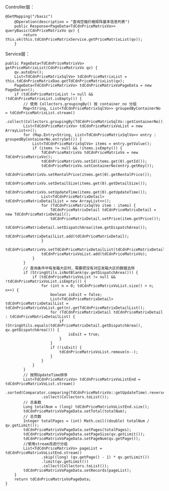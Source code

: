 
Controller层：

    @GetMapping("/basic")
        @Operation(description = "查询空箱价格矩阵基本信息列表")
        public Response<PageData<TdCdnPriceMatrixVo>> queryBasic(CdnPriceMatrixVo qv) {
            return this.ok(this.tdCdnPriceMatrixService.getPriceMatrixList(qv));
        }


Service层：

    public PageData<TdCdnPriceMatrixVo> getPriceMatrixList(CdnPriceMatrixVo qv) {
        qv.autoEnv();
        List<TdCdnPriceMatrixSqlVo> tdCdnPriceMatrixList = this.tdCdnPriceMatrixDao.getTdCdnPriceMatrixList(qv);
        PageData<TdCdnPriceMatrixVo> tdCdnPriceMatrixVoPageData = new PageData<>();
        if (tdCdnPriceMatrixList != null && !tdCdnPriceMatrixList.isEmpty()) {
            // 使用 Collectors.groupingBy() 按 container_no 分组
            Map<String, List<TdCdnPriceMatrixSqlVo>> groupedByContainerNo = tdCdnPriceMatrixList.stream()
                    .collect(Collectors.groupingBy(TdCdnPriceMatrixSqlVo::getContainerNo));
            List<TdCdnPriceMatrixVo> tdCdnPriceMatrixVoList = new ArrayList<>();
            for (Map.Entry<String, List<TdCdnPriceMatrixSqlVo>> entry : groupedByContainerNo.entrySet()) {
                List<TdCdnPriceMatrixSqlVo> items = entry.getValue();
                if (items != null && !items.isEmpty()) {
                    TdCdnPriceMatrixVo tdCdnPriceMatrixVo = new TdCdnPriceMatrixVo();
                    tdCdnPriceMatrixVo.setId(items.get(0).getId());
                    tdCdnPriceMatrixVo.setContainerNo(entry.getKey());
                    tdCdnPriceMatrixVo.setRentalPrice(items.get(0).getRentalPrice());
                    tdCdnPriceMatrixVo.setDetailSize(items.get(0).getDetailSize());
                    tdCdnPriceMatrixVo.setUpdateTime(items.get(0).getUpdateTime());
                    List<TdCdnPriceMatrixDetail> tdCdnPriceMatrixDetailList = new ArrayList<>();
                    for (TdCdnPriceMatrixSqlVo item : items) {
                        TdCdnPriceMatrixDetail tdCdnPriceMatrixDetail = new TdCdnPriceMatrixDetail();
                        tdCdnPriceMatrixDetail.setPrice(item.getPrice());
                        tdCdnPriceMatrixDetail.setDispatchArea(item.getDispatchArea());
                        tdCdnPriceMatrixDetailList.add(tdCdnPriceMatrixDetail);
                    }
                    tdCdnPriceMatrixVo.setTdCdnPriceMatrixDetailList(tdCdnPriceMatrixDetailList);
                    tdCdnPriceMatrixVoList.add(tdCdnPriceMatrixVo);
                }
            }
            // 查询条件中有发箱大区时，需要把没有对应发箱大区的数据去除
            if (StringUtils.isNotBlank(qv.getDispatchArea())) {
                if (tdCdnPriceMatrixVoList != null && !tdCdnPriceMatrixVoList.isEmpty()) {
                    for (int n = 0; tdCdnPriceMatrixVoList.size() > n; n++) {
                        boolean isExit = false;
                        List<TdCdnPriceMatrixDetail> tdCdnPriceMatrixDetailList = tdCdnPriceMatrixVoList.get(n).getTdCdnPriceMatrixDetailList();
                        for (TdCdnPriceMatrixDetail tdCdnPriceMatrixDetail : tdCdnPriceMatrixDetailList) {
                            if (StringUtils.equals(tdCdnPriceMatrixDetail.getDispatchArea(), qv.getDispatchArea())) {
                                isExit = true;
                            }
                        }
                        if (!isExit) {
                            tdCdnPriceMatrixVoList.remove(n--);
                        }
                    }
                }
            }
            // 按照UpdateTime排序
            List<TdCdnPriceMatrixVo> tdCdnPriceMatrixVoListEnd = tdCdnPriceMatrixVoList.stream()
                    .sorted(Comparator.comparing(TdCdnPriceMatrixVo::getUpdateTime).reversed())
                    .collect(Collectors.toList());
            // 总条数
            Long totalNum = (long) tdCdnPriceMatrixVoListEnd.size();
            tdCdnPriceMatrixVoPageData.setTotal(totalNum);
            // 总页数
            Integer totalPages = (int) Math.ceil((double) totalNum / qv.getLimit());
            tdCdnPriceMatrixVoPageData.setPages(totalPages);
            tdCdnPriceMatrixVoPageData.setPageSize(qv.getLimit());
            tdCdnPriceMatrixVoPageData.setPageNum(qv.getPage());
            //使用stream流进行分组
            List<TdCdnPriceMatrixVo> pageList = tdCdnPriceMatrixVoListEnd.stream()
                    .skip((long) (qv.getPage() - 1) * qv.getLimit())
                    .limit(qv.getLimit())
                    .collect(Collectors.toList());
            tdCdnPriceMatrixVoPageData.setRecords(pageList);
        }
        return tdCdnPriceMatrixVoPageData;
    }